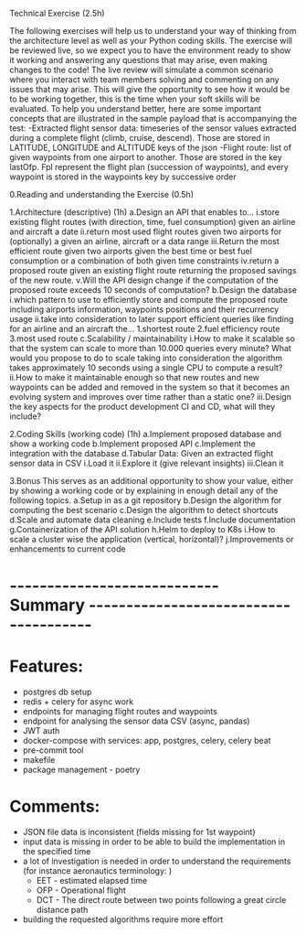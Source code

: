 Technical Exercise (2.5h)

The following exercises will help us to understand your way of thinking from the architecture level as well as your Python coding skills. The exercise will be reviewed live, so we expect you to have the environment ready to show it working and answering any questions that may arise, even making changes to the code! The live review will simulate a common scenario where you interact with team members solving and commenting on any issues that may arise. This will give the opportunity to see how it would be to be working together, this is the time when your soft skills will be evaluated.
To help you understand better, here are some important concepts that are illustrated in the sample payload that is accompanying the test:
-Extracted flight sensor data: timeseries of the sensor values extracted during a complete flight (climb, cruise, descend). Those are stored in LATITUDE, LONGITUDE and ALTITUDE keys of the json
-Flight route: list of given waypoints from one airport to another. Those are stored in the key lastOfp. Fpl represent the flight plan (succession of waypoints), and every waypoint is stored in the waypoints key by successive order

0.Reading and understanding the Exercise (0.5h)

1.Architecture (descriptive) (1h)
a.Design an API that enables to...
i.store existing flight routes (with direction, time, fuel consumption) given an airline and aircraft a date
ii.return most used flight routes given two airports for (optionally) a given an airline, aircraft or a data range
iii.Return the most efficient route given two airports given the best time or best fuel consumption or a combination of both given time constraints
iv.return a proposed route given an existing flight route returning the proposed savings of the new route.
v.Will the API design change if the computation of the proposed route exceeds 10 seconds of computation?
b.Design the database
i.which pattern to use to efficiently store and compute the proposed route including airports information, waypoints positions and their recurrency usage
ii.take into consideration to later support efficient queries like finding for an airline and an aircraft the...
1.shortest route
2.fuel efficiency route
3.most used route
c.Scalability / maintainability
i.How to make it scalable so that the system can scale to more than 10.000 queries every minute? What would you propose to do to scale taking into consideration the algorithm takes approximately 10 seconds using a single CPU to compute a result?
ii.How to make it maintainable enough so that new routes and new waypoints can be added and removed in the system so that it becomes an evolving system and improves over time rather than a static one?
iii.Design the key aspects for the product development CI and CD, what will they include?

2.Coding Skills (working code) (1h)
a.Implement proposed database and show a working code
b.Implement proposed API
c.Implement the integration with the database
d.Tabular Data: Given an extracted flight sensor data in CSV
i.Load it
ii.Explore it (give relevant insights)
iii.Clean it

3.Bonus
This serves as an additional opportunity to show your value, either by showing a working code or by explaining in enough detail any of the following topics.
a.Setup in as a git repository
b.Design the algorithm for computing the best scenario
c.Design the algorithm to detect shortcuts
d.Scale and automate data cleaning
e.Include tests
f.Include documentation
g.Containerization of the API solution
h.Helm to deploy to K8s
i.How to scale a cluster wise the application (vertical, horizontal)?
j.Improvements or enhancements to current code

# ---------------------------- Summary --------------------------------------

# Features:

- postgres db setup
- redis + celery for async work
- endpoints for managing flight routes and waypoints
- endpoint for analysing the sensor data CSV (async, pandas)
- JWT auth
- docker-compose with services: app, postgres, celery, celery beat
- pre-commit tool
- makefile
- package management - poetry

# Comments:

- JSON file data is inconsistent (fields missing for 1st waypoint)
- input data is missing in order to be able to build the implementation in the specified time
- a lot of investigation is needed in order to understand the requirements (for instance aeronautics terminology: )
  - EET - estimated elapsed time
  - OFP - Operational flight
  - DCT - The direct route between two points following a great circle distance path
- building the requested algorithms require more effort
